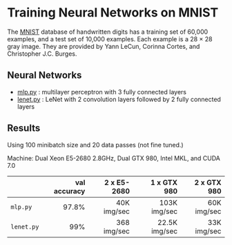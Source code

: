 # Training Neural Networks on MNIST

The [MNIST](http://yann.lecun.com/exdb/mnist/) database of handwritten digits
has a training set of 60,000 examples, and a test set of 10,000 examples. Each
example is a 28 × 28 gray image. They are provided by Yann LeCun, Corinna
Cortes, and Christopher J.C. Burges.


## Neural Networks

- [mlp.py](mlp.py) : multilayer perceptron with 3 fully connected layers
- [lenet.py](lenet.py) : LeNet with 2 convolution layers followed by 2 fully
  connected layers

## Results


Using 100 minibatch size and 20 data passes (not fine tuned.)

Machine: Dual Xeon E5-2680 2.8GHz, Dual GTX 980, Intel MKL, and CUDA 7.0

| | val accuracy | 2 x E5-2680 | 1 x GTX 980 | 2 x GTX 980 |
| --- | ---: | ---: | ---: | ---: |
| `mlp.py` | 97.8% | 40K img/sec | 103K img/sec | 60K img/sec |
| `lenet.py` | 99% | 368 img/sec | 22.5K img/sec  | 33K img/sec |
